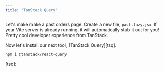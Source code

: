 ```yaml
---
title: "TanStack Query"
---
```


Let's make make a past orders page. Create a new file, `past.lazy.jsx`. If your Vite server is already running, it will automatically stub it out for you! Pretty cool developer experience from TanStack.

Now let's install our next tool, [TanStack Query][tsq].

```bash
npm i @tanstack/react-query
```

[tsq]:
